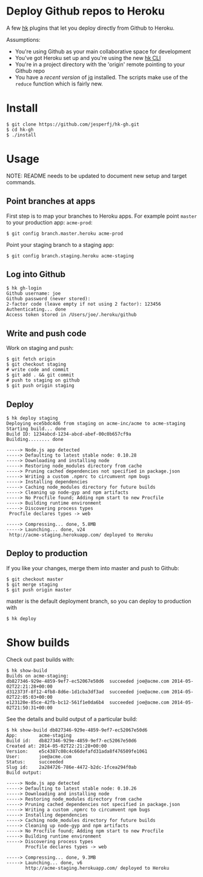 # Deploy Github repos to Heroku

A few [hk][1] plugins that let you deploy directly from Github to Heroku.

Assumptions:

* You're using Github as your main collaborative space for development
* You've got Heroku set up and you're using the new [hk CLI][1]
* You're in a project directory with the 'origin' remote pointing to your Github repo
* You have a _recent version_ of [jq][2] installed. The scripts make use of the `reduce` function which is fairly new.

[1]: https://github.com/heroku/hk
[2]: http://stedolan.github.io/jq/

# Install

    $ git clone https://github.com/jesperfj/hk-gh.git
    $ cd hk-gh
    $ ./install

# Usage

NOTE: README needs to be updated to document new setup and target commands.

## Point branches at apps

First step is to map your branches to Heroku apps. For example point `master` to your production app: `acme-prod`:

```
$ git config branch.master.heroku acme-prod
```

Point your staging branch to a staging app:

```
$ git config branch.staging.heroku acme-staging
```

## Log into Github

```
$ hk gh-login
Github username: joe
Github password (never stored): 
2-factor code (leave empty if not using 2 factor): 123456
Authenticating... done
Access token stored in /Users/joe/.heroku/github
```

## Write and push code

Work on staging and push:

```
$ git fetch origin
$ git checkout staging
# write code and commit
$ git add . && git commit
# push to staging on github
$ git push origin staging
```

## Deploy

```
$ hk deploy staging
Deploying ece5bdc4d6 from staging on acme-inc/acme to acme-staging
Starting build... done
Build ID: 1234abcd-1234-abcd-abef-00c0b657cf9a
Building........ done

-----> Node.js app detected
-----> Defaulting to latest stable node: 0.10.28
-----> Downloading and installing node
-----> Restoring node_modules directory from cache
-----> Pruning cached dependencies not specified in package.json
-----> Writing a custom .npmrc to circumvent npm bugs
-----> Installing dependencies
-----> Caching node_modules directory for future builds
-----> Cleaning up node-gyp and npm artifacts
-----> No Procfile found; Adding npm start to new Procfile
-----> Building runtime environment
-----> Discovering process types
 Procfile declares types -> web

-----> Compressing... done, 5.8MB
-----> Launching... done, v24
 http://acme-staging.herokuapp.com/ deployed to Heroku
```

## Deploy to production

If you like your changes, merge them into master and push to Github:

```
$ git checkout master
$ git merge staging
$ git push origin master
```

master is the default deployment branch, so you can deploy to production with

```
$ hk deploy
```

# Show builds

Check out past builds with:

```
$ hk show-build
Builds on acme-staging:
db827346-929e-4859-9ef7-ec52067e50d6  succeeded joe@acme.com 2014-05-02T22:21:28+00:00
d312373f-8f12-4fb8-8d6e-1d1cba3df3ad  succeeded joe@acme.com 2014-05-02T22:05:03+00:00
e123120e-85ce-42fb-bc12-561f1e0da6b4  succeeded joe@acme.com 2014-05-02T21:50:31+00:00
```

See the details and build output of a particular build:

```
$ hk show-build db827346-929e-4859-9ef7-ec52067e50d6
App:        acme-staging
Build id:   db827346-929e-4859-9ef7-ec52067e50d6
Created at: 2014-05-02T22:21:28+00:00
Version:    e5c4387c08c4c66defafd31ada8f476509fe1061
User:       joe@acme.com
Status:     succeeded
Slug id:    2a284726-786e-4472-b2dc-1fcea294f0ab
Build output:

-----> Node.js app detected
-----> Defaulting to latest stable node: 0.10.26
-----> Downloading and installing node
-----> Restoring node_modules directory from cache
-----> Pruning cached dependencies not specified in package.json
-----> Writing a custom .npmrc to circumvent npm bugs
-----> Installing dependencies
-----> Caching node_modules directory for future builds
-----> Cleaning up node-gyp and npm artifacts
-----> No Procfile found; Adding npm start to new Procfile
-----> Building runtime environment
-----> Discovering process types
       Procfile declares types -> web

-----> Compressing... done, 9.3MB
-----> Launching... done, v6
       http://acme-staging.herokuapp.com/ deployed to Heroku
```

